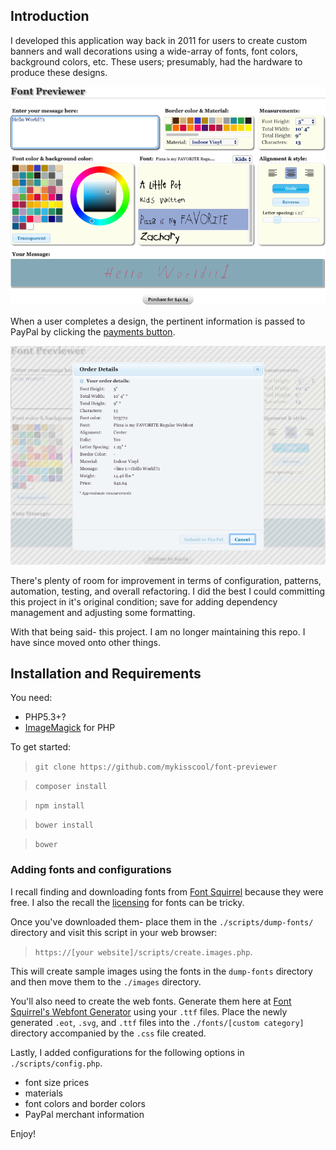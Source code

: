 ## Introduction

I developed this application way back in 2011 for users to create custom banners and wall decorations using a wide-array of fonts, font colors, background colors, etc. These users; presumably, had the hardware to produce these designs.

![User interface](/images/screen-1.png?raw=true "Screenshot")

When a user completes a design, the pertinent information is passed to PayPal by clicking the [payments button](https://developer.paypal.com/docs/classic/paypal-payments-standard/integration-guide/formbasics/).

![Submit to PayPal](/images/screen-2.png?raw=true "Screenshot")

There's plenty of room for improvement in terms of configuration, patterns, automation, testing, and overall refactoring.  I did the best I could committing this project in it's original condition; save for adding dependency management and adjusting some formatting.

With that being said- this project.  I am no longer maintaining this repo.  I have since moved onto other things.

## Installation and Requirements

You need:

+ PHP5.3+?
+ [ImageMagick](https://www.imagemagick.org/script/index.php) for PHP

To get started:

> `git clone https://github.com/mykisscool/font-previewer`

> `composer install`

> `npm install`

> `bower install`

> `bower`

### Adding fonts and configurations

I recall finding and downloading fonts from [Font Squirrel](https://www.fontsquirrel.com/) because they were free.  I also the recall the [licensing](https://www.fontsquirrel.com/faq#number_one_question) for fonts can be tricky.

Once you've downloaded them- place them in the ```./scripts/dump-fonts/``` directory and visit this script in your web browser:
> `https://[your website]/scripts/create.images.php`.

This will create sample images using the fonts in the ```dump-fonts``` directory and then move them to the `./images` directory.

You'll also need to create the web fonts.  Generate them here at [Font Squirrel's Webfont Generator](https://www.fontsquirrel.com/tools/webfont-generator) using your `.ttf` files.  Place the newly generated `.eot`, `.svg`, and `.ttf` files into the `./fonts/[custom category]` directory accompanied by the `.css` file created.

Lastly, I added configurations for the following options in ```./scripts/config.php```.

+ font size prices
+ materials
+ font colors and border colors
+ PayPal merchant information

Enjoy!
